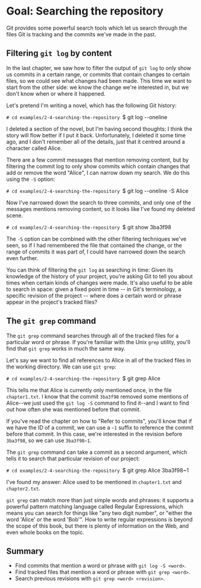 # Goal: Searching the repository

Git provides some powerful search tools which let us search through the files
Git is tracking and the commits we've made in the past.

## Filtering `git log` by content

In the last chapter, we saw how to filter the output of `git log` to only show
us commits in a certain range, or commits that contain changes to certain files,
so we could see what changes had been made. This time we want to start from the
other side: we know the change we're interested in, but we don't know when or
where it happened.

Let's pretend I'm writing a novel, which has the following Git history:

`# cd examples/2-4-searching-the-repository
`$ git log --oneline

I deleted a section of the novel, but I'm having second thoughts: I think the
story will flow better if I put it back. Unfortunately, I deleted it some time
ago, and I don't remember all of the details, just that it centred around a
character called Alice.

There are a few commit messages that mention removing content, but by filtering
the commit log to only show commits which contain changes that add or remove the
word "Alice", I can narrow down my search.  We do this using the `-S` option:

`# cd examples/2-4-searching-the-repository
`$ git log --oneline -S Alice

Now I've narrowed down the search to three commits, and only one of the
messages mentions removing content, so it looks like I've found my deleted
scene.

`# cd examples/2-4-searching-the-repository
`$ git show 3ba3f98

The `-S` option can be combined with the other filtering techniques we've seen,
so if I had remembered the file that contained the change, or the range of
commits it was part of, I could have narrowed down the search even further.

You can think of filtering the `git log` as searching in time: Given its
knowledge of the history of your project, you're asking Git to tell you about
times when certain kinds of changes were made. It's also useful to be able to
search in space: given a fixed point in time -- in Git's terminology, a specific
revision of the project -- where does a certain word or phrase appear in the
project's tracked files?

## The `git grep` command

The `git grep` command searches through all of the tracked files for a
particular word or phrase. If you're familiar with the Unix `grep` utility,
you'll find that `git grep` works in much the same way.

Let's say we want to find all references to Alice in all of the tracked files in
the working directory. We can use `git grep`:

`# cd examples/2-4-searching-the-repository
`$ git grep Alice

This tells me that Alice is currently only mentioned once, in the file
`chapter1.txt`. I know that the commit `3ba3f98` removed some mentions of
Alice--we just used the `git log -S` command to find it--and I want to find out
how often she was mentioned before that commit.

If you've read the chapter on how to "Refer to commits", you'll know that if we
have the ID of a commit, we can use a `~1` suffix to reference the commit before
that commit. In this case, we're interested in the revision before `3ba3f98`, so
we can use `3ba3f98~1`.

The `git grep` command can take a commit as a second argument, which tells it to
search that particular revision of our project:

`# cd examples/2-4-searching-the-repository
`$ git grep Alice 3ba3f98~1

I've found my answer: Alice used to be mentioned in `chapter1.txt` and
`chapter2.txt`.

`git grep` can match more than just simple words and phrases: it supports a
powerful pattern matching language called Regular Expressions, which means you
can search for things like "any two digit number", or "either the word 'Alice'
or the word 'Bob'". How to write regular expressions is beyond the scope of this
book, but there is plenty of information on the Web, and even whole books on the
topic.

## Summary

* Find commits that mention a word or phrase with `git log -S <word>`.
* Find tracked files that mention a word or phrase with `git grep <word>`.
* Search previous revisions with `git grep <word> <revision>`.
